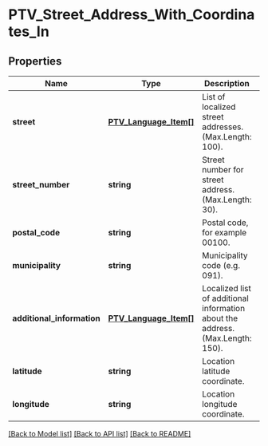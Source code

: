 # PTV_Street_Address_With_Coordinates_In

## Properties
Name | Type | Description | Notes
------------ | ------------- | ------------- | -------------
**street** | [**PTV_Language_Item[]**](PTV_Language_Item.md) | List of localized street addresses. (Max.Length: 100). | 
**street_number** | **string** | Street number for street address. (Max.Length: 30). | [optional] 
**postal_code** | **string** | Postal code, for example 00100. | 
**municipality** | **string** | Municipality code (e.g. 091). | [optional] 
**additional_information** | [**PTV_Language_Item[]**](PTV_Language_Item.md) | Localized list of additional information about the address. (Max.Length: 150). | [optional] 
**latitude** | **string** | Location latitude coordinate. | [optional] 
**longitude** | **string** | Location longitude coordinate. | [optional] 

[[Back to Model list]](../README.md#documentation-for-models) [[Back to API list]](../README.md#documentation-for-api-endpoints) [[Back to README]](../README.md)


